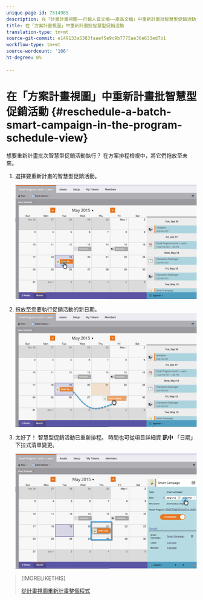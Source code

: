 ```yaml
---
unique-page-id: 7514985
description: 在「計畫計畫視圖——行銷人員文檔——產品文檔」中重新計畫批智慧型促銷活動
title: 在「方案計畫視圖」中重新計畫批智慧型促銷活動
translation-type: tm+mt
source-git-commit: e149133a5383faaef5e9c9b7775ae36e633ed7b1
workflow-type: tm+mt
source-wordcount: '106'
ht-degree: 0%

---
```



# 在「方案計畫視圖」中重新計畫批智慧型促銷活動 {#reschedule-a-batch-smart-campaign-in-the-program-schedule-view}

想要重新計畫批次智慧型促銷活動執行？ 在方案排程檢視中，將它們拖放至未來。

1. 選擇要重新計畫的智慧型促銷活動。

   ![](assets/image2015-5-19-12-3a8-3a28.png)

1. 拖放至您要執行促銷活動的新日期。 ![](assets/image2015-5-19-12-3a12-3a1.png)

1. 太好了！ 智慧型促銷活動已重新排程。 時間也可從項目詳細資 **訊中** 「日期」下拉式清單變更。

   ![](assets/image2015-5-19-12-3a15-3a38.png)

>[!MORELIKETHIS]
>
>[從計畫視圖重新計畫整個程式](rescheduling-an-entire-program-from-the-schedule-view.md)


